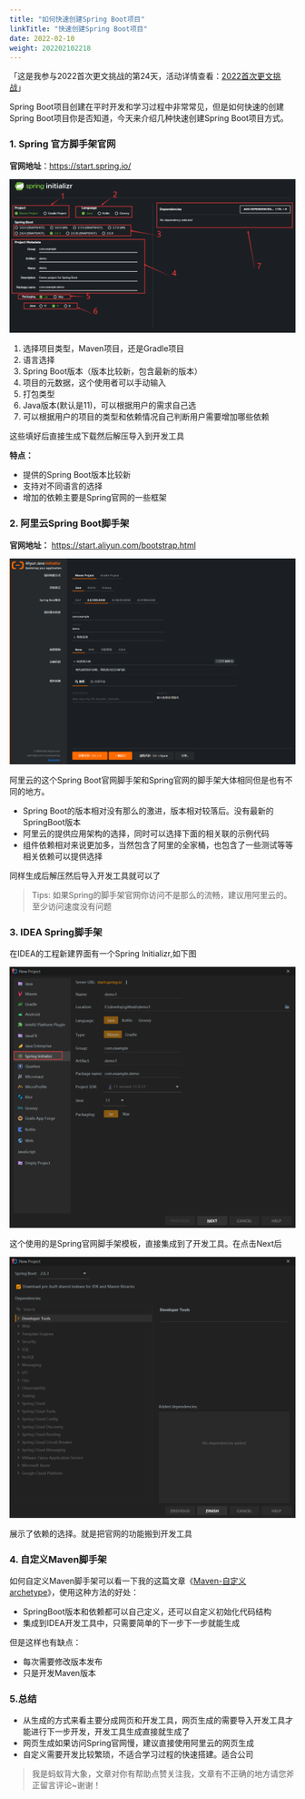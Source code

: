 ```yaml
---
title: "如何快速创建Spring Boot项目"
linkTitle: "快速创建Spring Boot项目"
date: 2022-02-10
weight: 202202102218
---
```


「这是我参与2022首次更文挑战的第24天，活动详情查看：[2022首次更文挑战](https://juejin.cn/post/7052884569032392740)」

Spring Boot项目创建在平时开发和学习过程中非常常见，但是如何快速的创建Spring Boot项目你是否知道，今天来介绍几种快速创建Spring Boot项目方式。

### 1. Spring 官方脚手架官网

**官网地址**：https://start.spring.io/

![image-20220210222122414](https://raw.githubusercontent.com/mxsm/picture/main/springboot/image-20220210222122414.png)

1. 选择项目类型，Maven项目，还是Gradle项目
2. 语言选择
3. Spring Boot版本（版本比较新，包含最新的版本）
4. 项目的元数据，这个使用者可以手动输入
5. 打包类型
6. Java版本(默认是11)，可以根据用户的需求自己选
7. 可以根据用户的项目的类型和依赖情况自己判断用户需要增加哪些依赖

这些填好后直接生成下载然后解压导入到开发工具

**特点：**

- 提供的Spring Boot版本比较新
- 支持对不同语言的选择
- 增加的依赖主要是Spring官网的一些框架

### 2. 阿里云Spring Boot脚手架

**官网地址：** https://start.aliyun.com/bootstrap.html

![image-20220210222201193](https://raw.githubusercontent.com/mxsm/picture/main/springboot/image-20220210222201193.png)

阿里云的这个Spring Boot官网脚手架和Spring官网的脚手架大体相同但是也有不同的地方。

- Spring Boot的版本相对没有那么的激进，版本相对较落后。没有最新的SpringBoot版本
- 阿里云的提供应用架构的选择，同时可以选择下面的相关联的示例代码
- 组件依赖相对来说更加多，当然包含了阿里的全家桶，也包含了一些测试等等相关依赖可以提供选择

同样生成后解压然后导入开发工具就可以了

> Tips: 如果Spring的脚手架官网你访问不是那么的流畅，建议用阿里云的。至少访问速度没有问题

### 3. IDEA Spring脚手架

在IDEA的工程新建界面有一个Spring Initializr,如下图

![image-20220210222336099](https://raw.githubusercontent.com/mxsm/picture/main/springboot/image-20220210222336099.png)

这个使用的是Spring官网脚手架模板，直接集成到了开发工具。在点击Next后

![image-20220210222538710](https://raw.githubusercontent.com/mxsm/picture/main/springboot/image-20220210222538710.png)

展示了依赖的选择。就是把官网的功能搬到开发工具

### 4. 自定义Maven脚手架

如何自定义Maven脚手架可以看一下我的这篇文章《[Maven-自定义archetype](https://juejin.cn/post/6844904160299581454)》，使用这种方法的好处：

- SpringBoot版本和依赖都可以自己定义，还可以自定义初始化代码结构
- 集成到IDEA开发工具中，只需要简单的下一步下一步就能生成

但是这样也有缺点：

- 每次需要修改版本发布
- 只是开发Maven版本

### 5.总结

- 从生成的方式来看主要分成网页和开发工具，网页生成的需要导入开发工具才能进行下一步开发，开发工具生成直接就生成了
- 网页生成如果访问Spring官网慢，建议直接使用阿里云的网页生成
- 自定义需要开发比较繁琐，不适合学习过程的快速搭建。适合公司

> 我是蚂蚁背大象，文章对你有帮助点赞关注我，文章有不正确的地方请您斧正留言评论~谢谢！